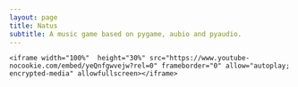 ```yaml
---
layout: page
title: Natus
subtitle: A music game based on pygame, aubio and pyaudio.
---
```


<div class= "project-natus">

	<iframe width="100%"  height="30%" src="https://www.youtube-nocookie.com/embed/yeQnfgwvejw?rel=0" frameborder="0" allow="autoplay; encrypted-media" allowfullscreen></iframe>

</div>